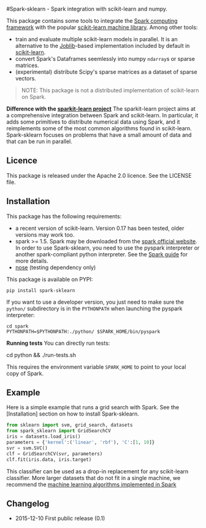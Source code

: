 #Spark-sklearn - Spark integration with scikit-learn and numpy.

This package contains some tools to integrate the [Spark computing framework](http://spark.apache.org/) with the popular [scikit-learn machine library](http://scikit-learn.org/stable/). Among other tools:
 - train and evaluate multiple scikit-learn models in parallel. It is an alternative to the [Joblib](https://pythonhosted.org/joblib/parallel.html)-based implementation included by default in [scikit-learn](http://scikit-learn.org/stable/).
 - convert Spark's Dataframes seemlessly into numpy `ndarray`s or sparse matrices.
 - (experimental) distribute Scipy's sparse matrices as a dataset of sparse vectors.

  > NOTE: This package is not a distributed implementation of scikit-learn on Spark.

**Difference with the [sparkit-learn project](https://github.com/lensacom/sparkit-learn)** The sparkit-learn project aims at a comprehensive integration between Spark and scikit-learn. In particular, it adds some primitives to distribute numerical data using Spark, and it reimplements some of the most common algorithms found in scikit-learn. Spark-sklearn focuses on problems that have a small amount of data and that can be run in parallel.

## Licence

This package is released under the Apache 2.0 licence. See the LICENSE file.

## Installation

This package has the following requirements:
 - a recent version of scikit-learn. Version 0.17 has been tested, older versions may work too.
 - spark >= 1.5. Spark may be downloaded from the [spark official website](http://spark.apache.org/). In order to use Spark-sklearn, you need to use the pyspark interpreter or another spark-compliant python interpreter. See the [Spark guide](https://spark.apache.org/docs/1.5.2/programming-guide.html#overview) for more details.
 - [nose](https://nose.readthedocs.org) (testing dependency only)

This package is available on PYPI:

	pip install spark-sklearn

If you want to use a developer version, you just need to make sure the `python/` subdirectory is in the `PYTHONPATH` when launching the pyspark interpreter:

	cd spark
	PYTHONPATH=$PYTHONPATH:./python/ $SPARK_HOME/bin/pyspark

__Running tests__ You can directly run tests:

  cd python && ./run-tests.sh

This requires the environment variable `SPARK_HOME` to point to your local copy of Spark.

## Example

Here is a simple example that runs a grid search with Spark. See the [Installation] section on how to install Spark-sklearn.

```python
from sklearn import svm, grid_search, datasets
from spark_sklearn import GridSearchCV
iris = datasets.load_iris()
parameters = {'kernel':('linear', 'rbf'), 'C':[1, 10]}
svr = svm.SVC()
clf = GridSearchCV(svr, parameters)
clf.fit(iris.data, iris.target)
```

This classifier can be used as a drop-in replacement for any scikit-learn classifier. More larger datasets that do not fit in a single machine, we recommend the [machine learning algorithms implemented in Spark](https://spark.apache.org/docs/1.5.0/api/python/pyspark.mllib.html)

## Changelog

- 2015-12-10 First public release (0.1)


